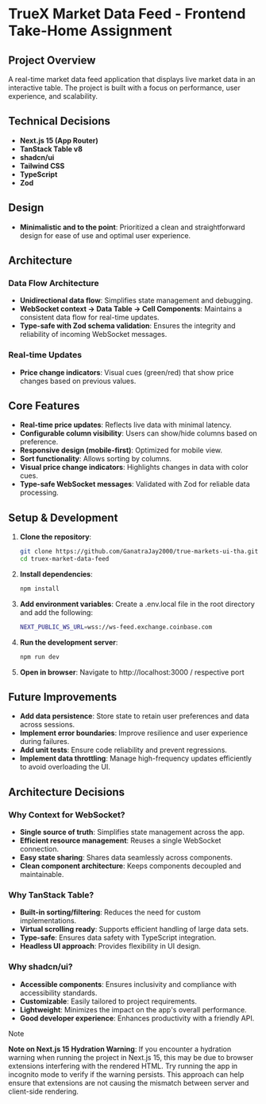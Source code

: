 # TrueX Market Data Feed - Frontend Take-Home Assignment

## Project Overview

A real-time market data feed application that displays live market data in an interactive table. The project is built with a focus on performance, user experience, and scalability.

## Technical Decisions

- **Next.js 15 (App Router)**
- **TanStack Table v8**
- **shadcn/ui**
- **Tailwind CSS**
- **TypeScript**
- **Zod**

## Design

- **Minimalistic and to the point**: Prioritized a clean and straightforward design for ease of use and optimal user experience.

## Architecture

### Data Flow Architecture

- **Unidirectional data flow**: Simplifies state management and debugging.
- **WebSocket context → Data Table → Cell Components**: Maintains a consistent data flow for real-time updates.
- **Type-safe with Zod schema validation**: Ensures the integrity and reliability of incoming WebSocket messages.

### Real-time Updates

- **Price change indicators**: Visual cues (green/red) that show price changes based on previous values.

## Core Features

- **Real-time price updates**: Reflects live data with minimal latency.
- **Configurable column visibility**: Users can show/hide columns based on preference.
- **Responsive design (mobile-first)**: Optimized for mobile view.
- **Sort functionality**: Allows sorting by columns.
- **Visual price change indicators**: Highlights changes in data with color cues.
- **Type-safe WebSocket messages**: Validated with Zod for reliable data processing.

## Setup & Development

1. **Clone the repository**:
   ```bash
   git clone https://github.com/GanatraJay2000/true-markets-ui-tha.git
   cd truex-market-data-feed
   ```
2. **Install dependencies**:
   ```bash
   npm install
   ```
3. **Add environment variables**: Create a .env.local file in the root directory and add the following:
   ```bash
   NEXT_PUBLIC_WS_URL=wss://ws-feed.exchange.coinbase.com
   ```
4. **Run the development server**:
   ```bash
   npm run dev
   ```
5. **Open in browser**: Navigate to http://localhost:3000 / respective port

## Future Improvements

- **Add data persistence**: Store state to retain user preferences and data across sessions.
- **Implement error boundaries**: Improve resilience and user experience during failures.
- **Add unit tests**: Ensure code reliability and prevent regressions.
- **Implement data throttling**: Manage high-frequency updates efficiently to avoid overloading the UI.

## Architecture Decisions

### Why Context for WebSocket?

- **Single source of truth**: Simplifies state management across the app.
- **Efficient resource management**: Reuses a single WebSocket connection.
- **Easy state sharing**: Shares data seamlessly across components.
- **Clean component architecture**: Keeps components decoupled and maintainable.

### Why TanStack Table?

- **Built-in sorting/filtering**: Reduces the need for custom implementations.
- **Virtual scrolling ready**: Supports efficient handling of large data sets.
- **Type-safe**: Ensures data safety with TypeScript integration.
- **Headless UI approach**: Provides flexibility in UI design.

### Why shadcn/ui?

- **Accessible components**: Ensures inclusivity and compliance with accessibility standards.
- **Customizable**: Easily tailored to project requirements.
- **Lightweight**: Minimizes the impact on the app's overall performance.
- **Good developer experience**: Enhances productivity with a friendly API.

> [!NOTE] 
> **Note on Next.js 15 Hydration Warning**: If you encounter a hydration warning when running the project in Next.js 15, this may be due to browser extensions interfering with the rendered HTML. Try running the app in incognito mode to verify if the warning persists. This approach can help ensure that extensions are not causing the mismatch between server and client-side rendering.
